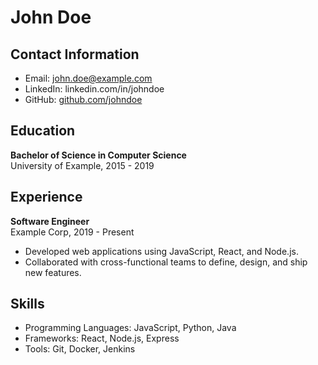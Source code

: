 # John Doe

## Contact Information
- Email: john.doe@example.com
- LinkedIn: linkedin.com/in/johndoe
- GitHub: [github.com/johndoe](https://github.com/)

## Education
**Bachelor of Science in Computer Science**  
University of Example, 2015 - 2019

## Experience
**Software Engineer**  
Example Corp, 2019 - Present
- Developed web applications using JavaScript, React, and Node.js.
- Collaborated with cross-functional teams to define, design, and ship new features.

## Skills
- Programming Languages: JavaScript, Python, Java
- Frameworks: React, Node.js, Express
- Tools: Git, Docker, Jenkins

